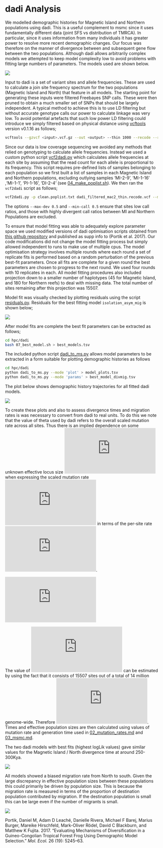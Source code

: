 dadi Analysis
================

We modelled demographic histories for Magnetic Island and Northern
populations using dadi. This is a useful complement to msmc since it
uses fundamentally different data (joint SFS vs distribution of TMRCA).
In particular, since it uses information from many individuals it has
greater power to resolve more recent demographic changes. Our focus was
therefore on the manner of divergence between and subsequent gene flow
between the two populations. Although dadi allows arbitrarily complex
models we attempted to keep model complexity low to avoid problems with
fitting large numbers of parameters. The models used are shown below.

![](figures/dadi_models.png)<!-- -->

Input to dadi is a set of variant sites and allele frequencies. These
are used to calculate a join site frequency spectrum for the two
populations (Magnetic Island and North) that feature in all models. The
starting point for generating these inputs were filtered Freebayes SNP
calls. These were then pruned to obtain a much smaller set of SNPs that
should be largely independent. A typical method to achieve this is to
use LD filtering but without accurate genotype calls our power to
calculate linkage was very low. To avoid potential artefacts that such
low power LD filtering could introduce we simply filtered based on
physical distance using [vcftools](https://vcftools.github.io/) version
v0.1.16 as
follows;

``` bash
vcftools --gzvcf <input>.vcf.gz --out <output> --thin 1000 --recode --recode-INFO-all
```

Since our data is low coverage sequencing we avoided any methods that
relied on genotyping to calculate allele frequencies. Instead we used a
custom python script [vcf2dadi.py](bin/vcf2dadi.py) which calculates
allele frequencies at each site by assuming that the read count for each
allele is proportional to its frequency. This script requires
pre-defined lists of samples belonging to each population so we first
built a list of samples in each Magnetic Island and Northern
populations, excluding outlying samples ‘MI-2-9’, ‘MI-1-16’ ,‘MI-1-1’,
‘PI-1-16’, ‘DI-2-4’ (see
[04\_make\_poplist.sh](hpc/dadi/04_make_poplist.sh)). We then ran the
`vcf2dadi` script as
follows;

``` bash
vcf2dadi.py -p clean.poplist.txt dadi_filtered_mac2_thin.recode.vcf --max-dev 0.5 --min-call 0.5 > dadi.thin1k.txt
```

The options `--max-dev 0.5` and `--min-call 0.5` ensure that sites low
call ratios, and those with highly divergent call ratios between MI and
Northern Populations are excluded.

To ensure that model fitting was able to adequately explore parameter
space we used modified versions of dadi optimisation scripts obtained
from [this github repository](https://github.com/dportik/dadi_pipeline)
and published as supp info to (Portik et al. 2017). Our code
modifications did not change the model fitting process but simply
allowed independent to runs to make use of multiple cpus. The model
optimisation strategy involves multiple rounds where each round a set of
replicate fits is performed based on a random perturbation of the
previous best-fit parameters. Once all fits are complete for a given
round the best parameters are chosen to progress to the next round. We
used four rounds with 10 replicates in each. All model fitting
procedures also included projection down to a smaller number of
haplotypes (45 for Magnetic Island, and 180 for Northern reefs) to deal
with missing data. The total number of sites remaining after this
projection was 15507.

Model fit was visually checked by plotting residuals using the script
[residuals.py](hpc/dadi/residuals.py). Residuals for the best fitting
model `isolation_asym_mig` is shown below;

![](hpc/dadi/residuals/isolation_asym_mig.png)<!-- -->

After model fits are complete the best fit parameters can be extracted
as follows;

``` bash
cd hpc/dadi
bash 07_best_model.sh > best_models.tsv 
```

The included python script [dadi\_to\_ms.py](hpc/dadi/dadi_to_ms.py)
allows model parameters to be extracted in a form suitable for plotting
demographic histories as follows

``` bash
cd hpc/dadi
python dadi_to_ms.py --mode 'plot' > model_plots.tsv
python dadi_to_ms.py --mode 'params' > best_model_divmig.tsv
```

The plot below shows demographic history trajectories for all fitted
dadi models.

![](04_dadi_files/figure-gfm/unnamed-chunk-6-1.png)<!-- -->

To create these plots and also to assess divergence times and migration
rates is was necessary to convert from dadi to real units. To do this we
note that the value of theta used by dadi refers to the overall scaled
mutation rate across all sites. Thus there is an implied dependence on
some unknown effective locus size
![L\_{eff}](https://latex.codecogs.com/png.latex?L_%7Beff%7D "L_{eff}")
when expressing the scaled mutation rate
![\\theta\_{dadi}](https://latex.codecogs.com/png.latex?%5Ctheta_%7Bdadi%7D
"\\theta_{dadi}") in terms of the per-site rate
![\\mu](https://latex.codecogs.com/png.latex?%5Cmu "\\mu").

  
![\\theta\_{dadi} = 4\\mu
N\_{ref}L\_{eff}](https://latex.codecogs.com/png.latex?%5Ctheta_%7Bdadi%7D%20%3D%204%5Cmu%20N_%7Bref%7DL_%7Beff%7D
"\\theta_{dadi} = 4\\mu N_{ref}L_{eff}")  

The value of
![L\_{eff}](https://latex.codecogs.com/png.latex?L_%7Beff%7D "L_{eff}")
can be estimated by using the fact that it consists of 15507 sites out
of a total of 14 million genome-wide. Therefore ![L\_{eff} = 450e6
\\times
(15.5e3/14e6)](https://latex.codecogs.com/png.latex?L_%7Beff%7D%20%3D%20450e6%20%5Ctimes%20%2815.5e3%2F14e6%29
"L_{eff} = 450e6 \\times (15.5e3/14e6)"). Times and effective population
sizes are then calculated using values of mutation rate and generation
time used in [02\_mutation\_rates.md](02_mutation_rates.md%5D) and
[03\_msmc.md](03_msmc.md).

The two dadi models with best fits (highest logLik values) gave similar
values for the Magnetic Island / North divergence time at around
250-300Kya.

![](04_dadi_files/figure-gfm/unnamed-chunk-8-1.png)<!-- -->

All models showed a biased migration rate from North to south. Given the
large discrepancy in effective population sizes between these
populations this could primarily be driven by population size. This is
because the migration rate is measured in terms of the proportion of
destination population contributed by migration. If the destination
population is small this can be large even if the number of migrants is
small.

![](04_dadi_files/figure-gfm/unnamed-chunk-9-1.png)<!-- -->

<div id="refs" class="references">

<div id="ref-Portik2017-fo">

Portik, Daniel M, Adam D Leaché, Danielle Rivera, Michael F Barej,
Marius Burger, Mareike Hirschfeld, Mark-Oliver Rödel, David C Blackburn,
and Matthew K Fujita. 2017. “Evaluating Mechanisms of Diversification in
a Guineo-Congolian Tropical Forest Frog Using Demographic Model
Selection.” *Mol. Ecol.* 26 (19): 5245–63.

</div>

</div>
